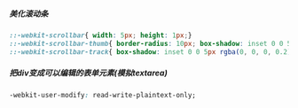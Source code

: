 ##### 美化滚动条

```css
::-webkit-scrollbar{ width: 5px; height: 1px;}
::-webkit-scrollbar-thumb{ border-radius: 10px; box-shadow: inset 0 0 5px rgba(0, 0, 0, 0.2); background: #999;}
::-webkit-scrollbar-track{ box-shadow: inset 0 0 5px rgba(0, 0, 0, 0.2); border-radius: 10px; background: #ededed;}
```

##### 把div变成可以编辑的表单元素(模拟textarea)

```css
-webkit-user-modify: read-write-plaintext-only;
```

